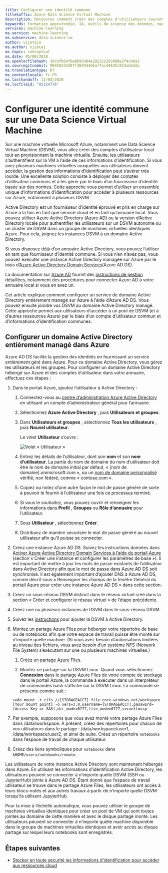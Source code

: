 ```yaml
---
title: Configurer une identité commune
titleSuffix: Azure Data Science Virtual Machine
description: Découvrez comment créer des comptes d’utilisateurs courants qui peuvent être utilisés sur plusieurs machines Data Science VM. Vous pouvez utiliser Azure Active Directory ou un annuaire local Active Directory pour authentifier les utilisateurs à Data Science Virtual Machine.
keywords: formation approfondie, IA, outils de science des données, machine virtuelle de science des données, analyse géospatiale, processus de science des données en équipe
services: machine-learning
ms.service: machine-learning
ms.subservice: data-science-vm
author: vijetajo
ms.author: vijetaj
ms.topic: conceptual
ms.date: 05/08/2018
ms.openlocfilehash: 3dc6fb64f6e8695d84e292322293998e2f4cb0a3
ms.sourcegitcommit: 96918333d87f4029d4d6af7ac44635c833abb3da
ms.translationtype: HT
ms.contentlocale: fr-FR
ms.lasthandoff: 11/04/2020
ms.locfileid: "93324776"
---
```

# <a name="set-up-a-common-identity-on-a-data-science-virtual-machine"></a>Configurer une identité commune sur une Data Science Virtual Machine

Sur une machine virtuelle Microsoft Azure, notamment une Data Science Virtual Machine (DSVM), vous allez créer des comptes d’utilisateur local tout en provisionnant la machine virtuelle. Ensuite, les utilisateurs s’authentifient sur la VM à l’aide de ces informations d’identification. Si vous avez plusieurs machines virtuelles auxquelles vos utilisateurs doivent accéder, la gestion des informations d’identification peut s’avérer très lourde. Une excellente solution consiste à déployer des comptes d’utilisateur communs et à les gérer par le biais d’un fournisseur d’identité basée sur des normes. Cette approche vous permet d’utiliser un ensemble unique d’informations d’identification pour accéder à plusieurs ressources sur Azure, notamment à plusieurs DSVM.

Active Directory est un fournisseur d’identité éprouvé et pris en charge sur Azure à la fois en tant que service cloud et en tant qu’annuaire local. Vous pouvez utiliser Azure Active Directory (Azure AD) ou la version d’Active Directory locale pour authentifier les utilisateurs sur un DSVM autonome ou un cluster de DSVM dans un groupe de machines virtuelles identiques Azure. Pour cela, joignez les instances DSVM à un domaine Active Directory.

Si vous disposez déjà d’un annuaire Active Directory, vous pouvez l’utiliser en tant que fournisseur d’identité commune. Si vous n’en n’avez pas, vous pouvez exécuter une instance Active Directory managée sur Azure par le biais d’[Azure Active Directory Domain Services](../../active-directory-domain-services/index.yml)(Azure AD DS).

La documentation sur [Azure AD](../../active-directory/index.yml) fournit des [instructions de gestion](../../active-directory/hybrid/whatis-hybrid-identity.md) détaillées, notamment des procédures pour connecter Azure AD à votre annuaire local si vous en avez un.

Cet article explique comment configurer un service de domaine Active Directory entièrement managé sur Azure à l’aide d’Azure AD DS. Vous pouvez ensuite joindre vos DSVM au domaine Active Directory managé. Cette approche permet aux utilisateurs d’accéder à un pool de DSVM (et à d’autres ressources Azure) par le biais d’un compte d’utilisateur commun et d’informations d’identification communes.

## <a name="set-up-a-fully-managed-active-directory-domain-on-azure"></a>Configurer un domaine Active Directory entièrement managé dans Azure

Azure AD DS facilite la gestion des identités en fournissant un service entièrement géré dans Azure. Pour ce domaine Active Directory, vous gérez les utilisateurs et les groupes. Pour configurer un domaine Active Directory hébergé sur Azure et des comptes d’utilisateur dans votre annuaire, effectuez ces étapes :

1. Dans le portail Azure, ajoutez l’utilisateur à Active Directory : 

   1. Connectez-vous au [centre d’administration Azure Active Directory](https://aad.portal.azure.com) en utilisant un compte d’administrateur général pour l’annuaire.
    
   1. Sélectionnez **Azure Active Directory** , puis **Utilisateurs et groupes**.
    
   1. Dans **Utilisateurs et groupes** , sélectionnez **Tous les utilisateurs** , puis **Nouvel utilisateur**.
   
        Le volet **Utilisateur** s’ouvre :
      
        ![Volet « Utilisateur »](./media/add-user.png)
    
   1. Entrez les détails de l’utilisateur, dont son **nom** et son **nom d’utilisateur**. La partie du nom de domaine du nom d’utilisateur doit être le nom de domaine initial par défaut, « [nom de domaine].onmicrosoft.com », ou un [nom de domaine personnalisé](../../active-directory/fundamentals/add-custom-domain.md) vérifié, non fédéré, comme « contoso.com ».
    
   1. Copiez ou notez d’une autre façon le mot de passe généré de sorte à pouvoir le fournir à l’utilisateur une fois ce processus terminé.
    
   1. Si vous le souhaitez, vous pouvez ouvrir et renseigner les informations dans **Profil** , **Groupes** ou **Rôle d’annuaire** pour l’utilisateur. 
    
   1. Sous **Utilisateur** , sélectionnez **Créer**.
    
   1. Distribuez de manière sécurisée le mot de passe généré au nouvel utilisateur afin qu’il puisse se connecter.

1. Créez une instance Azure AD DS. Suivez les instructions données dans [Activer Azure Active Directory Domain Services à l’aide du portail Azure](../../active-directory-domain-services/tutorial-create-instance.md) (section « Créer une instance et configurer les paramètres de base »). Il est important de mettre à jour les mots de passe existants de l’utilisateur dans Active Directory afin que le mot de passe dans Azure AD DS soit synchronisé. Il est également important d’ajouter DNS à Azure AD DS, comme décrit sous « Renseigner les champs de la fenêtre Général du portail Azure pour créer une instance Azure AD DS » dans cette section.

1. Créez un sous-réseau DSVM distinct dans le réseau virtuel créé dans la section « Créer et configurer le réseau virtuel » de l’étape précédente.
1. Créez une ou plusieurs instances de DSVM dans le sous-réseau DSVM.
1. Suivez les [instructions](../../active-directory-domain-services/join-ubuntu-linux-vm.md) pour ajouter la DSVM à Active Directory. 
1. Montez un partage Azure Files pour héberger votre répertoire de base ou de notebooks afin que votre espace de travail puisse être monté sur n’importe quelle machine. (Si vous avez besoin d’autorisations limitées au niveau des fichiers, vous avez besoin d’un système NFS (Network File System) s’exécutant sur une ou plusieurs machines virtuelles.)

   1. [Créez un partage Azure Files](../../storage/files/storage-how-to-create-file-share.md).
    
   2.  Montez ce partage sur la DSVM Linux. Quand vous sélectionnez **Connexion** dans le partage Azure Files de votre compte de stockage dans le portail Azure, la commande à exécuter dans un interpréteur de commandes bash s’affiche sur la DSVM Linux. La commande se présente comme suit :
   
   ```
   sudo mount -t cifs //[STORAGEACCT].file.core.windows.net/workspace [Your mount point] -o vers=3.0,username=[STORAGEACCT],password=[Access Key or SAS],dir_mode=0777,file_mode=0777,sec=ntlmssp
   ```
1. Par exemple, supposons que vous avez monté votre partage Azure Files dans /data/workspace. À présent, créez des répertoires pour chacun de vos utilisateurs dans le partage : /data/workspace/user1, /data/workspace/user2, et ainsi de suite. Créez un répertoire `notebooks` dans l’espace de travail de chaque utilisateur. 
1. Créez des liens symboliques pour `notebooks` dans `$HOME/userx/notebooks/remote`.   

Les utilisateurs de votre instance Active Directory sont maintenant hébergés dans Azure. En utilisant les informations d’identification Active Directory, les utilisateurs peuvent se connecter à n’importe quelle DSVM (SSH ou JupyterHub) jointe à Azure AD DS. Étant donné que l’espace de travail utilisateur se trouve dans le partage Azure Files, les utilisateurs ont accès à leurs blocs-notes et aux autres travaux à partir de n’importe quelle DSVM lorsqu’ils utilisent JupyterHub.

Pour la mise à l’échelle automatique, vous pouvez utiliser le groupe de machines virtuelles identiques pour créer un pool de VM qui sont toutes jointes au domaine de cette manière et avec le disque partagé monté. Les utilisateurs peuvent se connecter à n’importe quelle machine disponible dans le groupe de machines virtuelles identiques et avoir accès au disque partagé sur lequel leurs notebooks sont enregistrés. 

## <a name="next-steps"></a>Étapes suivantes

* [Stocker en toute sécurité les informations d’identification pour accéder aux ressources cloud](dsvm-secure-access-keys.md)